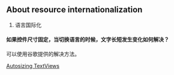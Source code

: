 ## About resource internationalization

1. 语言国际化

#### 如果控件尺寸固定，当切换语言的时候，文字长短发生变化如何解决？
可以使用谷歌提供的解决方法。

[Autosizing TextViews](https://developer.android.com/guide/topics/ui/look-and-feel/autosizing-textview)